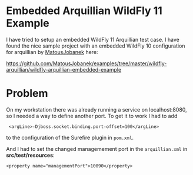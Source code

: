Embedded Arquillian WildFly 11 Example
===

I have tried to setup an embedded WildFly 11 Arquillian test case. I have found the nice sample project with an embedded WildFly 10 configuration for arquillian by [MatousJobanek](https://github.com/MatousJobanek) here: 

<https://github.com/MatousJobanek/examples/tree/master/wildfly-arquillian/wildfly-arquillian-embedded-example>

Problem
===

On my workstation there was already running a service on localhost:8080, so I needed a way to define another port. To get it to work I had to add 

     <argLine>-Djboss.socket.binding.port-offset=100</argLine>
     
to the configuration of the Surefire plugin in `pom.xml`.

And I had to set the changed managemement port in the `arquillian.xml` in **src/test/resources**:

    <property name="managementPort">10090</property>  

